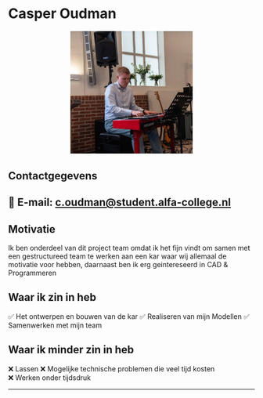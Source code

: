 # Casper Oudman

<div align="center">
  <img src="docs\Casper\Assets\Casper.jpg" alt="Casper Oudman" width="250px">
</div>

## Contactgegevens
📧 **E-mail**: c.oudman@student.alfa-college.nl 
---

## Motivatie  
Ik ben onderdeel van dit project team omdat ik het fijn vindt om samen met een gestructureed team te werken aan een kar waar wij allemaal de motivatie voor hebben, daarnaast ben ik erg geintereseerd in CAD & Programmeren

## Waar ik zin in heb  
✅ Het ontwerpen en bouwen van de kar 
✅ Realiseren van mijn Modellen 
✅ Samenwerken met mijn team  

## Waar ik minder zin in heb  
❌ Lassen
❌ Mogelijke technische problemen die veel tijd kosten  
❌ Werken onder tijdsdruk  

---